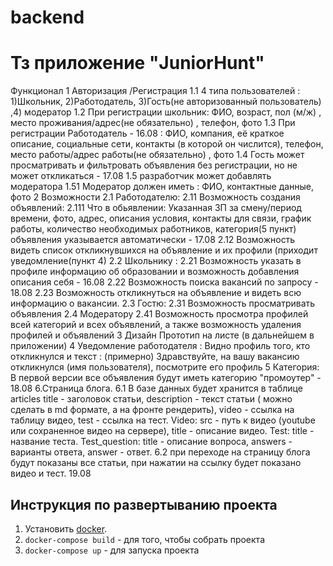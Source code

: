 # backend

# Тз приложение "JuniorHunt"

Функционал
1 Авторизация /Регистрация
1.1
4 типа пользователей :
1)Школьник, 2)Работодатель, 3)Гость(не авторизованный пользователь) ,4) модератор
1.2 При регистрации школьник:
ФИО, возраст, пол (м/ж) , место проживания/адрес(не обязательно) , телефон, фото
1.3 При регистрации Работодатель - 16.08 :
ФИО, компания, её краткое описание, социальные сети, контакты (в которой он числится), телефон, место работы/адрес
работы(не обязательно) , фото
1.4 Гость может просматривать и фильтровать объявления без регистрации, но не может откликаться - 17.08
1.5 разработчик может добавлять модератора
1.51 Модератор должен иметь :
ФИО, контактные данные, фото
2 Возможности
2.1 Работодателю:
2.11 Возможность создания объявлений:
2.111 Что в обьявлении:
Указанная ЗП за смену/период времени, фото, адрес, описания условия, контакты для связи, график работы, количество
необходимых работников, категория(5 пункт) объявления указывается автоматически - 17.08
2.12 Возможность видеть список откликнувшихся на объявление и их профили (приходит уведомление(пункт 4)
2.2 Школьнику :
2.21 Возможность указать в профиле информацию об образовании и возможность добавления описания себя - 16.08
2.22 Возможность поиска вакансий по запросу - 18.08
2.23 Возможность откликнуться на объявление и видеть всю информацию о вакансии.
2.3 Гостю:
2.31 Возможность просматривать объявления
2.4 Модератору
2.41 Возможность просмотра профилей всей категорий и всех объявлений, а также возможность удаления профилей и объявлений
3 Дизайн
Прототип на листе (в дальнейшем в приложении)
4 Уведомление работодателя :
Видно профиль того, кто откликнулся и текст : (примерно) Здравствуйте, на вашу вакансию откликнулся (имя пользователя),
посмотрите его профиль
5 Категория:
В первой версии все объявления будут иметь категорию "промоутер" - 18.08
6.Страница блога.
6.1 В базе данных будет хранится в таблице articles title - заголовок статьи, description - текст статьи ( можно сделать
в md формате, а на фронте рендерить), video - ссылка на таблицу видео, test - ссылка на тест. Video: src - путь к
видео (youtube или сохраненное видео на сервере), title - описание видео. Test: title - название теста. Test_question:
title - описание вопроса, answers - варианты ответа, answer - ответ.
6.2 при переходе на страницу блога будут показаны все статьи, при нажатии на ссылку будет показано видео и тест. 19.08

## Инструкция по развертыванию проекта

1. Установить [docker](https://www.docker.com/).
2. `docker-compose build` - для того, чтобы собрать проекта
3. `docker-compose up` - для запуска проекта
